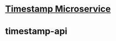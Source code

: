 
# [Timestamp Microservice](https://www.freecodecamp.org/learn/apis-and-microservices/apis-and-microservices-projects/timestamp-microservice)
# timestamp-api
